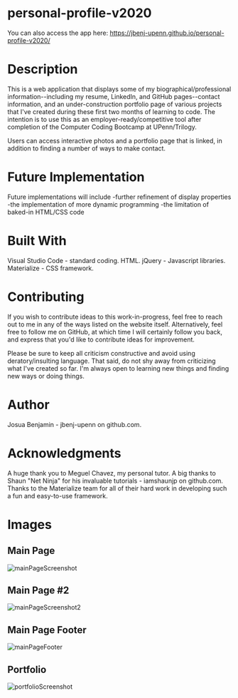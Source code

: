 # personal-profile-v2020
You can also access the app here: https://jbenj-upenn.github.io/personal-profile-v2020/

# Description
This is a web application that displays some of my biographical/professional information--including my resume, LinkedIn, and GitHub pages--contact information, and an under-construction portfolio page of various projects that I've created during these first two months of learning to code. The intention is to use this as an employer-ready/competitive tool after completion of the Computer Coding Bootcamp at UPenn/Trilogy.

Users can access interactive photos and a portfolio page that is linked, in addition to finding a number of ways to make contact. 

# Future Implementation
Future implementations will include 
-further refinement of display properties
-the implementation of more dynamic programming
-the limitation of baked-in HTML/CSS code

# Built With
Visual Studio Code - standard coding.
HTML.
jQuery - Javascript libraries.
Materialize - CSS framework.

# Contributing
If you wish to contribute ideas to this work-in-progress, feel free to reach out to me in any of the ways listed on the website itself. Alternatively, feel free to follow me on GitHub, at which time I will certainly follow you back, and express that you'd like to contribute ideas for improvement. 

Please be sure to keep all criticism constructive and avoid using deratory/insulting language. That said, do not shy away from criticizing what I've created so far. I'm always open to learning new things and finding new ways or doing things. 

# Author
Josua Benjamin - jbenj-upenn on github.com.

# Acknowledgments
A huge thank you to Meguel Chavez, my personal tutor.
A big thanks to Shaun "Net Ninja" for his invaluable tutorials - iamshaunjp on github.com.
Thanks to the Materialize team for all of their hard work in developing such a fun and easy-to-use framework.

# Images
## Main Page
![mainPageScreenshot](https://user-images.githubusercontent.com/59940368/80396204-50be5b80-8882-11ea-9abd-fa645a06d3bd.png)
## Main Page #2
![mainPageScreenshot2](https://user-images.githubusercontent.com/59940368/80396222-574cd300-8882-11ea-878a-d082dea22cab.png)
## Main Page Footer
![mainPageFooter](https://user-images.githubusercontent.com/59940368/80396238-5b78f080-8882-11ea-848c-678c24961f99.png)

## Portfolio
![portfolioScreenshot](https://user-images.githubusercontent.com/59940368/80396250-5fa50e00-8882-11ea-8922-abd2a74d287f.png)

